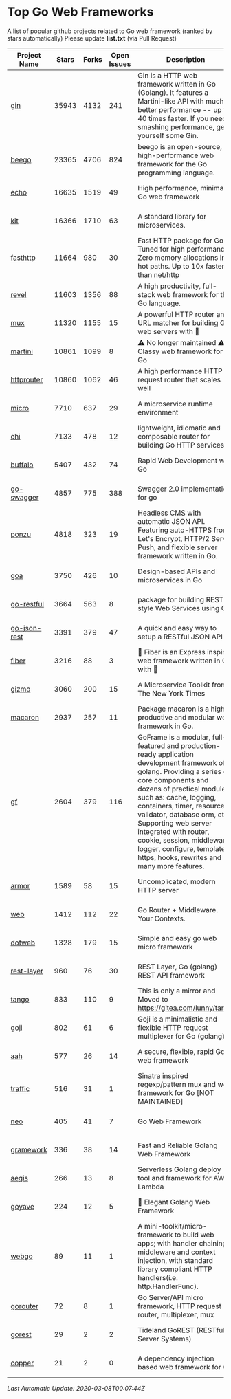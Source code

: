 # Top Go Web Frameworks
A list of popular github projects related to Go web framework (ranked by stars automatically)
Please update **list.txt** (via Pull Request)

| Project Name | Stars | Forks | Open Issues | Description | Last Commit |
| ------------ | ----- | ----- | ----------- | ----------- | ----------- |
| [gin](https://github.com/gin-gonic/gin) | 35943 | 4132 | 241 | Gin is a HTTP web framework written in Go (Golang). It features a Martini-like API with much better performance -- up to 40 times faster. If you need smashing performance, get yourself some Gin. | 2020-03-07 13:51:33 |
| [beego](https://github.com/astaxie/beego) | 23365 | 4706 | 824 | beego is an open-source, high-performance web framework for the Go programming language. | 2020-02-22 07:09:25 |
| [echo](https://github.com/labstack/echo) | 16635 | 1519 | 49 | High performance, minimalist Go web framework | 2020-03-05 14:36:43 |
| [kit](https://github.com/go-kit/kit) | 16366 | 1710 | 63 | A standard library for microservices. | 2020-03-05 23:09:04 |
| [fasthttp](https://github.com/valyala/fasthttp) | 11664 | 980 | 30 | Fast HTTP package for Go. Tuned for high performance. Zero memory allocations in hot paths. Up to 10x faster than net/http | 2020-02-28 20:03:48 |
| [revel](https://github.com/revel/revel) | 11603 | 1356 | 88 | A high productivity, full-stack web framework for the Go language. | 2018-10-30 13:23:52 |
| [mux](https://github.com/gorilla/mux) | 11320 | 1155 | 15 | A powerful HTTP router and URL matcher for building Go web servers with 🦍 | 2020-01-12 19:17:43 |
| [martini](https://github.com/go-martini/martini) | 10861 | 1099 | 8 | ⚠️ No longer maintained ⚠️  Classy web framework for Go | 2017-01-21 21:58:54 |
| [httprouter](https://github.com/julienschmidt/httprouter) | 10860 | 1062 | 46 | A high performance HTTP request router that scales well | 2020-01-14 09:48:04 |
| [micro](https://github.com/micro/micro) | 7710 | 637 | 29 | A microservice runtime environment | 2020-03-07 16:39:15 |
| [chi](https://github.com/go-chi/chi) | 7133 | 478 | 12 | lightweight, idiomatic and composable router for building Go HTTP services | 2020-02-26 13:25:40 |
| [buffalo](https://github.com/gobuffalo/buffalo) | 5407 | 432 | 74 | Rapid Web Development w/ Go | 2020-02-19 06:39:20 |
| [go-swagger](https://github.com/go-swagger/go-swagger) | 4857 | 775 | 388 | Swagger 2.0 implementation for go | 2020-03-06 22:19:57 |
| [ponzu](https://github.com/ponzu-cms/ponzu) | 4818 | 323 | 19 | Headless CMS with automatic JSON API. Featuring auto-HTTPS from Let's Encrypt, HTTP/2 Server Push, and flexible server framework written in Go. | 2020-01-02 00:14:32 |
| [goa](https://github.com/goadesign/goa) | 3750 | 426 | 10 | Design-based APIs and microservices in Go | 2020-03-02 04:48:57 |
| [go-restful](https://github.com/emicklei/go-restful) | 3664 | 563 | 8 | package for building REST-style Web Services using Go | 2020-02-16 20:05:39 |
| [go-json-rest](https://github.com/ant0ine/go-json-rest) | 3391 | 379 | 47 | A quick and easy way to setup a RESTful JSON API | 2017-09-13 04:12:08 |
| [fiber](https://github.com/gofiber/fiber) | 3216 | 88 | 3 | 🚀 Fiber is an Express inspired web framework written in Go with 💖 | 2020-03-07 19:51:44 |
| [gizmo](https://github.com/nytimes/gizmo) | 3060 | 200 | 15 | A Microservice Toolkit from The New York Times | 2019-12-20 17:17:13 |
| [macaron](https://github.com/go-macaron/macaron) | 2937 | 257 | 11 | Package macaron is a high productive and modular web framework in Go. | 2020-02-25 05:29:53 |
| [gf](https://github.com/gogf/gf) | 2604 | 379 | 116 | GoFrame is a modular, full-featured and production-ready application development framework of golang. Providing a series of core components and dozens of practical modules, such as: cache, logging, containers, timer, resource, validator, database orm, etc. Supporting web server integrated with router, cookie, session, middleware, logger, configure, template, https, hooks, rewrites and many more features.  | 2020-03-07 12:28:00 |
| [armor](https://github.com/labstack/armor) | 1589 | 58 | 15 | Uncomplicated, modern HTTP server | 2019-08-03 18:10:09 |
| [web](https://github.com/gocraft/web) | 1412 | 112 | 22 | Go Router + Middleware. Your Contexts. | 2019-02-07 15:06:52 |
| [dotweb](https://github.com/devfeel/dotweb) | 1328 | 179 | 15 | Simple and easy go web micro framework | 2019-12-01 08:01:18 |
| [rest-layer](https://github.com/rs/rest-layer) | 960 | 76 | 30 | REST Layer, Go (golang) REST API framework | 2019-12-05 10:17:11 |
| [tango](https://github.com/lunny/tango) | 833 | 110 | 9 | This is only a mirror and Moved to https://gitea.com/lunny/tango | 2019-05-17 03:31:10 |
| [goji](https://github.com/goji/goji) | 802 | 61 | 6 | Goji is a minimalistic and flexible HTTP request multiplexer for Go (golang) | 2019-01-26 23:58:29 |
| [aah](https://github.com/go-aah/aah) | 577 | 26 | 14 | A secure, flexible, rapid Go web framework | 2019-10-12 08:09:30 |
| [traffic](https://github.com/gravityblast/traffic) | 516 | 31 | 1 | Sinatra inspired regexp/pattern mux and web framework for Go [NOT MAINTAINED] | 2015-11-26 21:31:07 |
| [neo](https://github.com/ivpusic/neo) | 405 | 41 | 7 | Go Web Framework | 2017-08-14 23:54:31 |
| [gramework](https://github.com/gramework/gramework) | 336 | 38 | 14 | Fast and Reliable Golang Web Framework | 2020-01-21 17:51:59 |
| [aegis](https://github.com/tmaiaroto/aegis) | 266 | 13 | 8 | Serverless Golang deploy tool and framework for AWS Lambda | 2019-07-28 17:59:41 |
| [goyave](https://github.com/System-Glitch/goyave) | 224 | 12 | 5 | :pear: Elegant Golang Web Framework | 2020-02-23 11:17:56 |
| [webgo](https://github.com/bnkamalesh/webgo) | 89 | 11 | 1 | A mini-toolkit/micro-framework to build web apps; with handler chaining, middleware and context injection, with standard library compliant HTTP handlers(i.e. http.HandlerFunc). | 2020-01-28 04:26:44 |
| [gorouter](https://github.com/vardius/gorouter) | 72 | 8 | 1 | Go Server/API micro framework, HTTP request router, multiplexer, mux | 2020-02-18 23:02:03 |
| [gorest](https://github.com/tideland/gorest) | 29 | 2 | 2 | Tideland GoREST (RESTful Server Systems) | 2017-11-10 13:00:37 |
| [copper](https://github.com/tusharsoni/copper) | 21 | 2 | 0 | A dependency injection based web framework for Go | 2020-02-03 01:29:53 |

*Last Automatic Update: 2020-03-08T00:07:44Z*